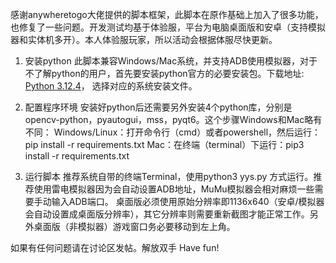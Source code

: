 感谢anywheretogo大佬提供的脚本框架，此脚本在原作基础上加入了很多功能，也修复了一些问题。开发测试均基于体验服，平台为电脑桌面版和安卓（支持模拟器和实体机多开）。本人体验服玩家，所以活动会根据体服尽快更新。

1. 安装python
此脚本兼容Windows/Mac系统，并支持ADB使用模拟器，对于不了解python的用户，首先要安装python官方的必要安装包。下载地址: [Python 3.12.4](https://www.python.org/downloads/release/python-3124/)， 选择对应的系统安装文件。

2. 配置程序环境
安装好python后还需要另外安装4个python库，分别是opencv-python，pyautogui，mss，pyqt6。这个步骤Windows和Mac略有不同：
Windows/Linux：打开命令行（cmd）或者powershell，然后运行：pip install -r requirements.txt
Mac：在终端（terminal）下运行：pip3 install -r requirements.txt

3. 运行脚本
推荐系统自带的终端Terminal，使用python3 yys.py 方式运行。推荐使用雷电模拟器因为会自动设置ADB地址，MuMu模拟器会相对麻烦一些需要手动输入ADB端口。
桌面版必须使用原始分辨率即1136x640（安卓/模拟器会自动设置成桌面版分辨率），其它分辨率则需要重新截图才能正常工作。另外桌面版（非模拟器）游戏窗口务必要移动到左上角。

如果有任何问题请在讨论区发帖。解放双手 Have fun!

